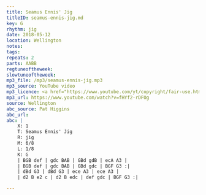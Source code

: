 ```yaml
---
title: Seamus Ennis' Jig
titleID: seamus-ennis-jig.md
key: G
rhythm: jig
date: 2018-05-12
location: Wellington
notes:
tags:
repeats: 2 
parts: AABB 
regtuneoftheweek:
slowtuneoftheweek:
mp3_file: /mp3/seamus-ennis-jig.mp3
mp3_source: YouTube video
mp3_licence: <a href="https://www.youtube.com/yt/copyright/fair-use.html">YouTube Fair Use</a>
mp3_url: https://www.youtube.com/watch?v=fHYf2-rDFOg
source: Wellington
abc_source: Pat Higgins
abc_url:
abc: |
    X: 1
    T: Seamus Ennis' Jig
    R: jig
    M: 6/8
    L: 1/8
    K: G
    | BGB def | gdc BAB | GBd gdB | ecA A3 |
    | BGB def | gdc BAB | GBd gdc | BGF G3 :|
    | dBd G3 | dBd G3 | ece A3 | ece A3 |
    | d2 B e2 c | d2 B edc | def gdc | BGF G3 :|

---
```

